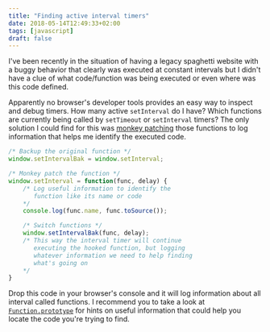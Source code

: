 ```yaml
---
title: "Finding active interval timers"
date: 2018-05-14T12:49:33+02:00
tags: [javascript]
draft: false
---
```

I've been recently in the situation of having a legacy spaghetti website with a buggy behavior that clearly was executed
at constant intervals but I didn't have a clue of what code/function was being executed or even where was this code
defined.

Apparently no browser's developer tools provides an easy way to inspect and debug timers. How many active `setInterval`
do I have? Which functions are currently being called by `setTimeout` or `setInterval` timers? The only solution I
could find for this was [monkey patching](https://en.wikipedia.org/wiki/Monkey_patch) those functions to log information
that helps me identify the executed code.


```javascript
/* Backup the original function */
window.setIntervalBak = window.setInterval;

/* Monkey patch the function */
window.setInterval = function(func, delay) {
    /* Log useful information to identify the
       function like its name or code
    */
    console.log(func.name, func.toSource());

    /* Switch functions */
    window.setIntervalBak(func, delay);
    /* This way the interval timer will continue
       executing the hooked function, but logging
       whatever information we need to help finding
       what's going on
    */
}
```

Drop this code in your browser's console and it will log information about all interval called functions. I recommend
you to take a look at
[`Function.prototype`](https://developer.mozilla.org/en-US/docs/Web/JavaScript/Reference/Global_Objects/Function/prototype)
for hints on useful information that could help you locate the code you're trying to find.
